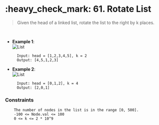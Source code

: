 <h1>:heavy_check_mark: 61. Rotate List</h1>
<blockquote>Given the head of a linked list, rotate the list to the right by k places.
</blockquote><br>

* **Example 1**:<br>
![List](https://assets.leetcode.com/uploads/2020/11/13/rotate1.jpg)

        Input: head = [1,2,3,4,5], k = 2
        Output: [4,5,1,2,3]
      
* **Example 2**:<br>
![List](https://assets.leetcode.com/uploads/2020/11/13/roate2.jpg)

        Input: head = [0,1,2], k = 4
        Output: [2,0,1]


### **Constraints**

        The number of nodes in the list is in the range [0, 500].
        -100 <= Node.val <= 100
        0 <= k <= 2 * 10^9
